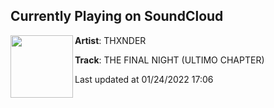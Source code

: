 ## Currently Playing on SoundCloud

[<img align="left" width="100" src="https://i1.sndcdn.com/artworks-xJ4lgcQdAUIGYiMj-hPM6sw-t500x500.jpg">](https://soundcloud.com/thxnder777/the-final-night)

**Artist**: THXNDER 

**Track**: THE FINAL NIGHT (ULTIMO CHAPTER)

Last updated at 01/24/2022 17:06
